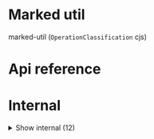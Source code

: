 # Marked util

marked-util (`OperationClassification` cjs)



# Api reference

# Internal

<details><summary>Show internal (12)</summary>
    
  # findCodespansFromTokenRecursively()




| Input      |    |    |
| ---------- | -- | -- |
| token | `marked.Token` |  |
| **Output** | string[]   |    |



## findCodespans()

find all backtick-blocks


| Input      |    |    |
| ---------- | -- | -- |
| sectionContent | string |  |
| **Output** | string[]   |    |



## findEmbedsFromTokenRecursively()

| Input      |    |    |
| ---------- | -- | -- |
| token | `marked.Token` |  |
| **Output** | { alt: string, <br />src: string, <br />type: video / audio / image / text / other, <br /> }[]   |    |



## findEmbeds()

find all embedded assets


| Input      |    |    |
| ---------- | -- | -- |
| markdownString | string |  |
| **Output** | { alt: string, <br />src: string, <br />type: video / audio / image / text / other, <br /> }[]   |    |



## findLinksFromTokenRecursively()

| Input      |    |    |
| ---------- | -- | -- |
| token | `marked.Token` |  |
| **Output** | { alt: string, <br />href: string, <br />type: video / audio / image / text / other, <br /> }[]   |    |



## findLinks()

find all embedded assets


| Input      |    |    |
| ---------- | -- | -- |
| markdownString | string |  |
| **Output** | { alt: string, <br />href: string, <br />type: video / audio / image / text / other, <br /> }[]   |    |



## 📄 findCodespansFromTokenRecursively (exported const)

## 📄 findCodespans (exported const)

find all backtick-blocks


## 📄 findEmbedsFromTokenRecursively (exported const)

## 📄 findEmbeds (exported const)

find all embedded assets


## 📄 findLinksFromTokenRecursively (exported const)

## 📄 findLinks (exported const)

find all embedded assets
  </details>

